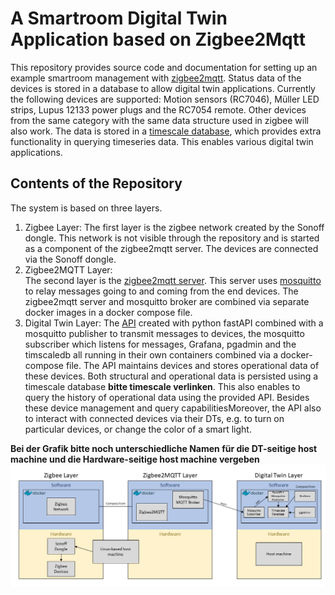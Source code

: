 # A Smartroom Digital Twin Application based on Zigbee2Mqtt
This repository provides source code and documentation for setting up an example smartroom management with [zigbee2mqtt](https://www.zigbee2mqtt.io/). Status data of the devices is stored in a database to allow digital twin applications.  Currently the following devices are supported:  Motion sensors (RC7046), Müller LED strips, Lupus 12133 power plugs and the RC7054 remote. Other devices from the same category with the same data structure used in zigbee will also work. The data is stored in a [timescale database](https://www.timescale.com/), which provides extra functionality in querying timeseries data. This enables various digital twin applications. 


## Contents of the Repository
The system is based on three layers. 



1. Zigbee Layer:
The first layer is the zigbee network created by the Sonoff dongle. This network is not visible through the repository and is started as a component of the    zigbee2mqtt server. The devices are connected via the Sonoff dongle. 
2. Zigbee2MQTT Layer:   
The second layer is the [zigbee2mqtt server](https://github.com/stefan-hinterhoelzl/smartroom-usecase/tree/master/zigbee2mqtt-server). This server uses [mosquitto](https://mosquitto.org/) to relay messages going to and coming from the end devices. The zigbee2mqtt server and mosquitto broker are combined via separate docker        images in a docker compose file. 
3. Digital Twin Layer:
The [API](https://github.com/stefan-hinterhoelzl/smartroom-usecase/tree/master/smartroom-api) created with python fastAPI combined with a mosquitto publisher to transmit messages to devices, the mosquitto subscriber which listens for messages, Grafana, pgadmin and the timscaledb all running in their own containers combined via a docker-compose file. The API maintains devices and stores operational data of these devices. Both structural and operational data is persisted using a timescale database **bitte timescale verlinken**. This also enables to query the history of operational data using the provided API. Besides these device management and query capabilitiesMoreover, the API also to interact with connected devices via their DTs, e.g. to turn on particular devices, or change the color of a smart light.

**Bei der Grafik bitte noch unterschiedliche Namen für die DT-seitige host machine und die Hardware-seitige host machine vergeben**
![Layer Graphic](/assets/images/Architektur.png)

